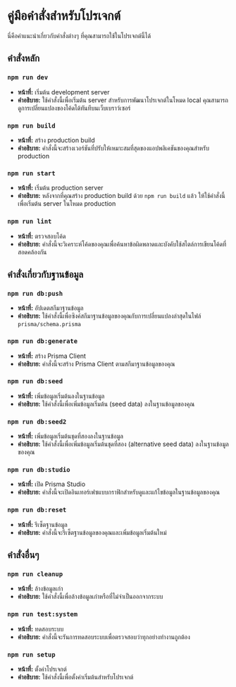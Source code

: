# คู่มือคำสั่งสำหรับโปรเจกต์

นี่คือคำแนะนำเกี่ยวกับคำสั่งต่างๆ ที่คุณสามารถใช้ในโปรเจกต์นี้ได้

## คำสั่งหลัก

### `npm run dev`

- **หน้าที่:** เริ่มต้น development server
- **คำอธิบาย:** ใช้คำสั่งนี้เพื่อเริ่มต้น server สำหรับการพัฒนาโปรเจกต์ในโหมด local คุณสามารถดูการเปลี่ยนแปลงของโค้ดได้ทันทีบนเว็บเบราว์เซอร์

### `npm run build`

- **หน้าที่:** สร้าง production build
- **คำอธิบาย:** คำสั่งนี้จะสร้างเวอร์ชันที่ปรับให้เหมาะสมที่สุดของแอปพลิเคชันของคุณสำหรับ production

### `npm run start`

- **หน้าที่:** เริ่มต้น production server
- **คำอธิบาย:** หลังจากที่คุณสร้าง production build ด้วย `npm run build` แล้ว ให้ใช้คำสั่งนี้เพื่อเริ่มต้น server ในโหมด production

### `npm run lint`

- **หน้าที่:** ตรวจสอบโค้ด
- **คำอธิบาย:** คำสั่งนี้จะวิเคราะห์โค้ดของคุณเพื่อค้นหาข้อผิดพลาดและบังคับใช้สไตล์การเขียนโค้ดที่สอดคล้องกัน

## คำสั่งเกี่ยวกับฐานข้อมูล

### `npm run db:push`

- **หน้าที่:** อัปเดตสกีมาฐานข้อมูล
- **คำอธิบาย:** ใช้คำสั่งนี้เพื่อซิงค์สกีมาฐานข้อมูลของคุณกับการเปลี่ยนแปลงล่าสุดในไฟล์ `prisma/schema.prisma`

### `npm run db:generate`

- **หน้าที่:** สร้าง Prisma Client
- **คำอธิบาย:** คำสั่งนี้จะสร้าง Prisma Client ตามสกีมาฐานข้อมูลของคุณ

### `npm run db:seed`

- **หน้าที่:** เพิ่มข้อมูลเริ่มต้นลงในฐานข้อมูล
- **คำอธิบาย:** ใช้คำสั่งนี้เพื่อเพิ่มข้อมูลเริ่มต้น (seed data) ลงในฐานข้อมูลของคุณ

### `npm run db:seed2`

- **หน้าที่:** เพิ่มข้อมูลเริ่มต้นชุดที่สองลงในฐานข้อมูล
- **คำอธิบาย:** ใช้คำสั่งนี้เพื่อเพิ่มข้อมูลเริ่มต้นชุดที่สอง (alternative seed data) ลงในฐานข้อมูลของคุณ

### `npm run db:studio`

- **หน้าที่:** เปิด Prisma Studio
- **คำอธิบาย:** คำสั่งนี้จะเปิดอินเทอร์เฟซแบบกราฟิกสำหรับดูและแก้ไขข้อมูลในฐานข้อมูลของคุณ

### `npm run db:reset`

- **หน้าที่:** รีเซ็ตฐานข้อมูล
- **คำอธิบาย:** คำสั่งนี้จะรีเซ็ตฐานข้อมูลของคุณและเพิ่มข้อมูลเริ่มต้นใหม่

## คำสั่งอื่นๆ

### `npm run cleanup`

- **หน้าที่:** ล้างข้อมูลเก่า
- **คำอธิบาย:** ใช้คำสั่งนี้เพื่อล้างข้อมูลเก่าหรือที่ไม่จำเป็นออกจากระบบ

### `npm run test:system`

- **หน้าที่:** ทดสอบระบบ
- **คำอธิบาย:** คำสั่งนี้จะรันการทดสอบระบบเพื่อตรวจสอบว่าทุกอย่างทำงานถูกต้อง

### `npm run setup`

- **หน้าที่:** ตั้งค่าโปรเจกต์
- **คำอธิบาย:** ใช้คำสั่งนี้เพื่อตั้งค่าเริ่มต้นสำหรับโปรเจกต์
